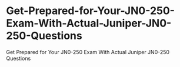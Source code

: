 # Get-Prepared-for-Your-JN0-250-Exam-With-Actual-Juniper-JN0-250-Questions
Get Prepared for Your JN0-250 Exam With Actual Juniper JN0-250 Questions
